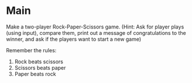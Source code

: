 # Main
Make a two-player Rock-Paper-Scissors game. (Hint: Ask for player plays (using input), compare them, print out a 
message of congratulations to the winner, and ask if the players want to start a new game)

Remember the rules:

1. Rock beats scissors
1. Scissors beats paper
1. Paper beats rock